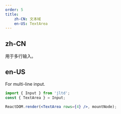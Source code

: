 ```yaml
---
order: 5
title:
    zh-CN: 文本域
    en-US: TextArea
---
```


## zh-CN

用于多行输入。

## en-US

For multi-line input.

````jsx
import { Input } from 'jltd';
const { TextArea } = Input;

ReactDOM.render(<TextArea rows={4} />, mountNode);
````
